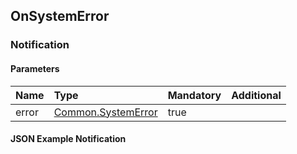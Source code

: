 ## OnSystemError


### Notification

#### Parameters

|Name|Type|Mandatory|Additional|
|:---|:---|:--------|:---------|
|error|[Common.SystemError](../../Common/Enums/index.md#systemerror)|true||

#### JSON Example Notification
```json

```
